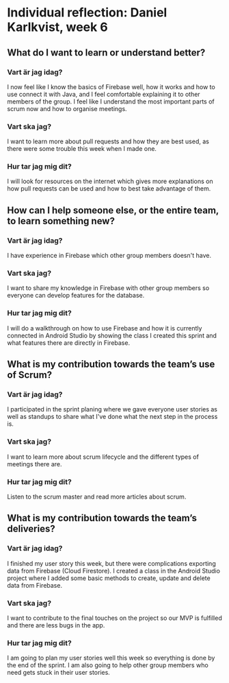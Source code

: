# Individual reflection: Daniel Karlkvist, week 6

## What do I want to learn or understand better?

### Vart är jag idag?  
I now feel like I know the basics of Firebase well, how it works and how to use connect it with Java, and I feel comfortable explaining it to other members of the group.
I feel like I understand the most important parts of scrum now and how to organise meetings.

### Vart ska jag?  
I want to learn more about pull requests and how they are best used, as there were some trouble this week when I made one.

### Hur tar jag mig dit? 
I will look for resources on the internet which gives more explanations on how pull requests can be used and how to best take advantage of them.

## How can I help someone else, or the entire team, to learn something new?

### Vart är jag idag?  
I have experience in Firebase which other group members doesn't have.

### Vart ska jag?  
I want to share my knowledge in Firebase with other group members so everyone can develop features for the database.

### Hur tar jag mig dit?  
I will do a walkthrough on how to use Firebase and how it is currently connected in Android Studio by showing the class I created this sprint and what features there are directly in Firebase.

## What is my contribution towards the team’s use of Scrum?

### Vart är jag idag?  
I participated in the sprint planing where we gave everyone user stories as well as standups to share what I've done what the next step in the process is. 

### Vart ska jag?  
I want to learn more about scrum lifecycle and the different types of meetings there are.

### Hur tar jag mig dit?  
Listen to the scrum master and read more articles about scrum.

## What is my contribution towards the team’s deliveries?

### Vart är jag idag?  
I finished my user story this week, but there were complications exporting data from Firebase (Cloud Firestore). I created a class in the Android Studio project where I added some basic methods to create, update and delete data from Firebase.

### Vart ska jag?  
I want to contribute to the final touches on the project so our MVP is fulfilled and there are less bugs in the app.

### Hur tar jag mig dit?  
I am going to plan my user stories well this week so everything is done by the end of the sprint. I am also going to help other group members who need gets stuck in their user stories.
